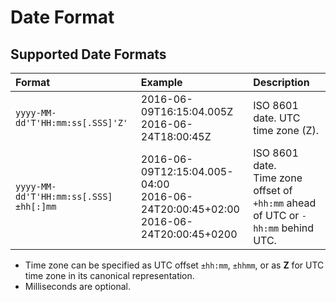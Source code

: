 # Date Format

## Supported Date Formats

|**Format**|**Example**|**Description**|
|:---|:---|:---|
|`yyyy-MM-dd'T'HH:mm:ss[.SSS]'Z'`|2016-06-09T16:15:04.005Z<br>2016-06-24T18:00:45Z|ISO 8601 date. UTC time zone (Z). |
|`yyyy-MM-dd'T'HH:mm:ss[.SSS]±hh[:]mm`|2016-06-09T12:15:04.005-04:00<br>2016-06-24T20:00:45+02:00<br>2016-06-24T20:00:45+0200|ISO 8601 date. <br>Time zone offset of `+hh:mm` ahead of UTC or `-hh:mm` behind UTC.|

* Time zone can be specified as UTC offset `±hh:mm`, `±hhmm`, or as **Z** for UTC time zone in its canonical representation.
* Milliseconds are optional.
